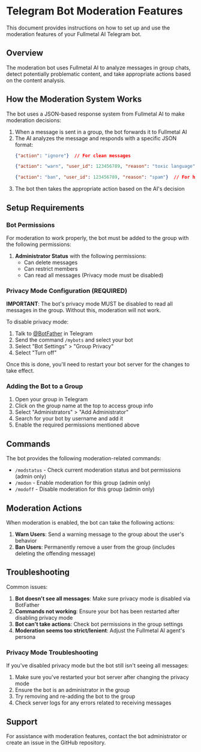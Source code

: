 # Telegram Bot Moderation Features

This document provides instructions on how to set up and use the moderation features of your Fullmetal AI Telegram bot.

## Overview

The moderation bot uses Fullmetal AI to analyze messages in group chats, detect potentially problematic content, and take appropriate actions based on the content analysis.

## How the Moderation System Works

The bot uses a JSON-based response system from Fullmetal AI to make moderation decisions:

1. When a message is sent in a group, the bot forwards it to Fullmetal AI
2. The AI analyzes the message and responds with a specific JSON format:
   ```json
   {"action": "ignore"}  // For clean messages
   
   {"action": "warn", "user_id": 123456789, "reason": "toxic language"}  // For suspicious messages
   
   {"action": "ban", "user_id": 123456789, "reason": "spam"}  // For harmful content
   ```
3. The bot then takes the appropriate action based on the AI's decision

## Setup Requirements

### Bot Permissions

For moderation to work properly, the bot must be added to the group with the following permissions:

1. **Administrator Status** with the following permissions:
   - Can delete messages
   - Can restrict members
   - Can read all messages (Privacy mode must be disabled)

### Privacy Mode Configuration (REQUIRED)

**IMPORTANT**: The bot's privacy mode MUST be disabled to read all messages in the group. Without this, moderation will not work.

To disable privacy mode:

1. Talk to [@BotFather](https://t.me/botfather) in Telegram
2. Send the command `/mybots` and select your bot
3. Select "Bot Settings" > "Group Privacy"
4. Select "Turn off"

Once this is done, you'll need to restart your bot server for the changes to take effect.

### Adding the Bot to a Group

1. Open your group in Telegram
2. Click on the group name at the top to access group info
3. Select "Administrators" > "Add Administrator"
4. Search for your bot by username and add it
5. Enable the required permissions mentioned above

## Commands

The bot provides the following moderation-related commands:

- `/modstatus` - Check current moderation status and bot permissions (admin only)
- `/modon` - Enable moderation for this group (admin only)
- `/modoff` - Disable moderation for this group (admin only)

## Moderation Actions

When moderation is enabled, the bot can take the following actions:

1. **Warn Users**: Send a warning message to the group about the user's behavior
2. **Ban Users**: Permanently remove a user from the group (includes deleting the offending message)

## Troubleshooting

Common issues:

1. **Bot doesn't see all messages**: Make sure privacy mode is disabled via BotFather
2. **Commands not working**: Ensure your bot has been restarted after disabling privacy mode
3. **Bot can't take actions**: Check bot permissions in the group settings
4. **Moderation seems too strict/lenient**: Adjust the Fullmetal AI agent's persona

### Privacy Mode Troubleshooting

If you've disabled privacy mode but the bot still isn't seeing all messages:

1. Make sure you've restarted your bot server after changing the privacy mode
2. Ensure the bot is an administrator in the group
3. Try removing and re-adding the bot to the group
4. Check server logs for any errors related to receiving messages

## Support

For assistance with moderation features, contact the bot administrator or create an issue in the GitHub repository. 